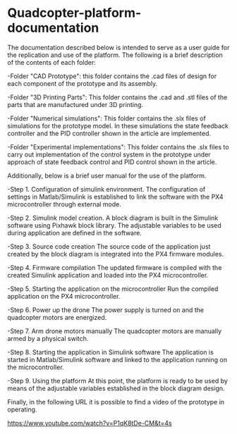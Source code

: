 # Quadcopter-platform-documentation

The documentation described below is intended to serve as a user guide for the replication and use of the platform. The following is a brief description of the contents of each folder:


-Folder "CAD Prototype": this folder contains the .cad files of design for each component of the prototype and its assembly. 

-Folder "3D Printing Parts": This folder contains the .cad and .stl files of the parts that are manufactured under 3D printing. 

-Folder "Numerical simulations": This folder contains the .slx files of simulations for the prototype model. In these simulations the state feedback controller and the PID controller shown in the article are implemented. 

-Folder "Experimental implementations": This folder contains the .slx files to carry out implementation of the control system in the prototype under approach of state feedback control and PID control shown in the article.


Additionally, below is a brief user manual for the use of the platform.

-Step 1. Configuration of simulink environment.
The configuration of settings in Matlab/Simulink is established to link the software with the PX4 microcontroller through external mode.

-Step 2. Simulink model creation. 
A block diagram is built in the Simulink software using Pixhawk block library. The adjustable variables to be used during application are defined in the software. 

-Step 3. Source code creation
The source code of the application just created by the block diagram is integrated into the PX4 firmware modules.

-Step 4. Firmware compilation
The updated firmware is compiled with the created Simulink application and loaded into the PX4 microcontroller.

-Step 5. Starting the application on the microcontroller
Run the compiled application on the PX4 microcontroller.

-Step 6. Power up the drone
The power supply is turned on and the quadcopter motors are energized.

-Step 7. Arm drone motors manually 
The quadcopter motors are manually armed by a physical switch. 

-Step 8. Starting the application in Simulink software
The application is started in Matlab/Simulink software and linked to the application running on the microcontroller.

-Step 9. Using the platform
At this point, the platform is ready to be used by means of the adjustable variables established in the block diagram design.


Finally, in the following URL it is possible to find a video of the prototype in operating.

https://www.youtube.com/watch?v=P1qK8tDe-CM&t=4s
